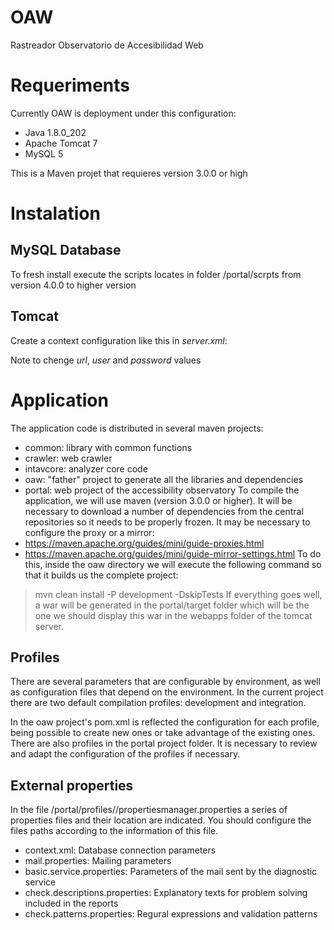 # OAW
Rastreador Observatorio de Accesibilidad Web


# Requeriments

Currently OAW is deployment under this configuration:

* Java 1.8.0_202 
* Apache Tomcat 7
* MySQL 5

This is a Maven projet that requieres version 3.0.0 or high


# Instalation

## MySQL Database

To fresh install execute the scripts locates in folder /portal/scrpts from version 4.0.0 to higher version

## Tomcat

Create a context configuration like this in *server.xml*:

><Context path="/oaw" reloadable="true">
>    <Resource auth="Container" driverClassName="com.mysql.jdbc.Driver" type="javax.sql.DataSource" name="jdbc/oaw" url="jdbc:mysql://<server>:<port>/<schema>"
>    maxActive="100"  maxIdle="10"  maxWait="-1" validationQuery="SELECT 1 as dbcp_connection_test"
>    removeAbandoned="true" testOnBorrow="true"
>    timeBetweenEvictionRunsMillis="60000" testWhileIdle="true"                                         
>    defaultTransactionIsolation="READ_UNCOMMITTED" username="<username>" password="<password>"/>
></Context>

Note to chenge *url*, *user* and *password* values

# Application

The application code is distributed in several maven projects:
* common: library with common functions
* crawler: web crawler
* intavcore: analyzer core code
* oaw: "father" project to generate all the libraries and dependencies
* portal: web project of the accessibility observatory
To compile the application, we will use maven (version 3.0.0 or higher). It will be necessary to download a number of dependencies from the central repositories so it needs to be properly frozen. It may be necessary to configure the proxy or a mirror:
* https://maven.apache.org/guides/mini/guide-proxies.html
* https://maven.apache.org/guides/mini/guide-mirror-settings.html
To do this, inside the oaw directory we will execute the following command so that it builds us the complete project:
>	mvn clean install -P development -DskipTests
If everything goes well, a war will be generated in the portal/target folder which will be the one we should display this war in the webapps folder of the tomcat server. 

## Profiles

There are several parameters that are configurable by environment, as well as configuration files that depend on the environment. In the current project there are two default compilation profiles: development and integration. 

In the oaw project's pom.xml is reflected the configuration for each profile, being possible to create new ones or take advantage of the existing ones. There are also profiles in the portal project folder. 
It is necessary to review and adapt the configuration of the profiles if necessary.

## External properties

In the file /portal/profiles/<profile>/propertiesmanager.properties a series of properties files and their location are indicated. You should configure the files paths according to the information of this file.

* context.xml: Database connection parameters
* mail.properties: Mailing parameters
* basic.service.properties: Parameters of the mail sent by the diagnostic service
* check.descriptions.properties: Explanatory texts for problem solving included in the reports
* check.patterns.properties: Regural expressions and validation patterns
